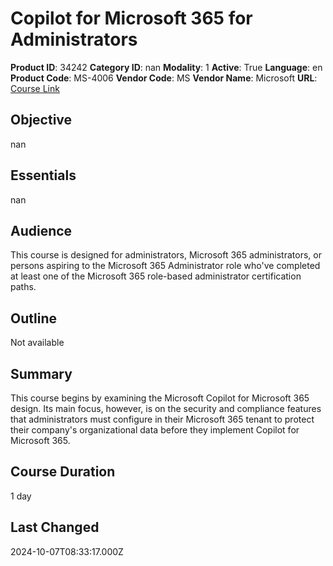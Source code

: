 # Copilot for Microsoft 365 for Administrators

**Product ID**: 34242
**Category ID**: nan
**Modality**: 1
**Active**: True
**Language**: en
**Product Code**: MS-4006
**Vendor Code**: MS
**Vendor Name**: Microsoft
**URL**: [Course Link](https://www.fastlaneus.com/course/microsoft-ms-4006)

## Objective
nan

## Essentials
nan

## Audience
This course is designed for administrators, Microsoft 365 administrators, or persons aspiring to the Microsoft 365 Administrator role who've completed at least one of the Microsoft 365 role-based administrator certification paths.

## Outline
Not available

## Summary
This course begins by examining the Microsoft Copilot for Microsoft 365 design. Its main focus, however, is on the security and compliance features that administrators must configure in their Microsoft 365 tenant to protect their company's organizational data before they implement Copilot for Microsoft 365.

## Course Duration
1 day

## Last Changed
2024-10-07T08:33:17.000Z
